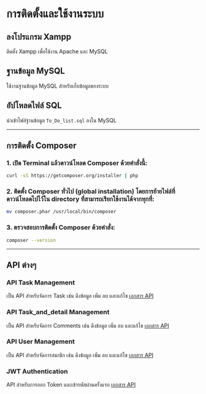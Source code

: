 # การติดตั้งและใช้งานระบบ

## ลงโปรแกรม Xampp
ติดตั้ง Xampp เพื่อใช้งาน Apache และ MySQL

## ฐานข้อมูล MySQL
ใช้งานฐานข้อมูล MySQL สำหรับเก็บข้อมูลของระบบ

## อัปโหลดไฟล์ SQL
นำเข้าไฟล์ฐานข้อมูล `To_Do_list.sql` ลงใน MySQL

---

## การติดตั้ง Composer

### 1. เปิด Terminal แล้วดาวน์โหลด Composer ด้วยคำสั่งนี้:
```sh
curl -sS https://getcomposer.org/installer | php
```

### 2. ติดตั้ง Composer ทั่วไป (global installation) โดยการย้ายไฟล์ที่ดาวน์โหลดไปไว้ใน directory ที่สามารถเรียกใช้งานได้จากทุกที่:
```sh
mv composer.phar /usr/local/bin/composer
```

### 3. ตรวจสอบการติดตั้ง Composer ด้วยคำสั่ง:
```sh
composer --version
```

---

## API ต่างๆ

### API Task Management
เป็น API สำหรับจัดการ Task เช่น ดึงข้อมูล เพิ่ม ลบ และแก้ไข
[เอกสาร API](https://documenter.getpostman.com/view/42623461/2sAYdfpW8H)

### API Task_and_detail Management
เป็น API สำหรับจัดการ Comments เช่น ดึงข้อมูล เพิ่ม ลบ และแก้ไข
[เอกสาร API](https://documenter.getpostman.com/view/42623461/2sAYdfpWS2)

### API User Management
เป็น API สำหรับจัดการสมาชิก เช่น ดึงข้อมูล เพิ่ม ลบ และแก้ไข
[เอกสาร API](https://documenter.getpostman.com/view/42623461/2sAYdfpWWM)

### JWT Authentication
API สำหรับการออก Token และเข้ารหัสผ่านครั้งแรก
[เอกสาร API](https://documenter.getpostman.com/view/42623461/2sAYdfpWWU)


